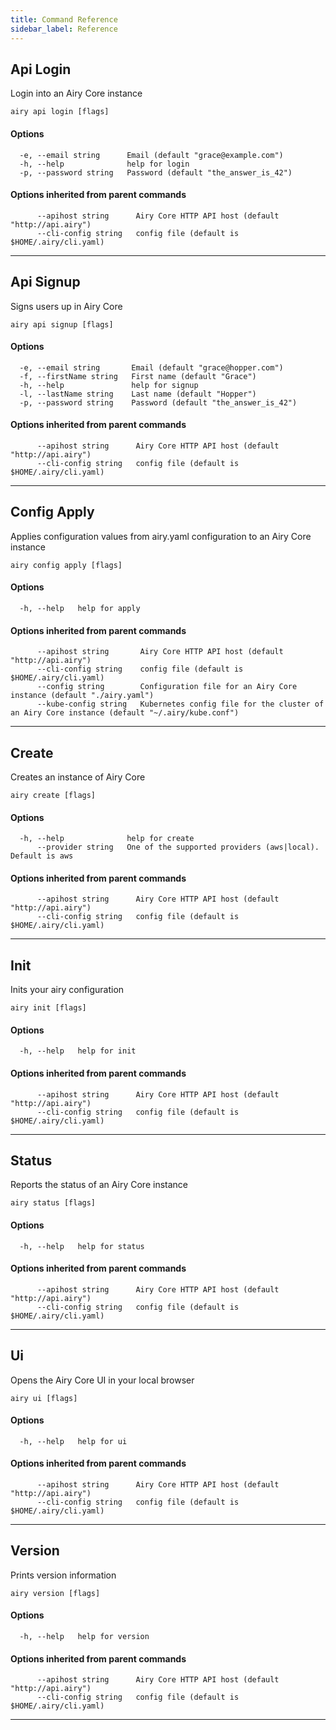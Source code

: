 ```yaml
---
title: Command Reference
sidebar_label: Reference
---
```


##  Api Login

Login into an Airy Core instance

```
airy api login [flags]
```

#### Options

```
  -e, --email string      Email (default "grace@example.com")
  -h, --help              help for login
  -p, --password string   Password (default "the_answer_is_42")
```

#### Options inherited from parent commands

```
      --apihost string      Airy Core HTTP API host (default "http://api.airy")
      --cli-config string   config file (default is $HOME/.airy/cli.yaml)
```


***

##  Api Signup

Signs users up in Airy Core

```
airy api signup [flags]
```

#### Options

```
  -e, --email string       Email (default "grace@hopper.com")
  -f, --firstName string   First name (default "Grace")
  -h, --help               help for signup
  -l, --lastName string    Last name (default "Hopper")
  -p, --password string    Password (default "the_answer_is_42")
```

#### Options inherited from parent commands

```
      --apihost string      Airy Core HTTP API host (default "http://api.airy")
      --cli-config string   config file (default is $HOME/.airy/cli.yaml)
```


***

##  Config Apply

Applies configuration values from airy.yaml configuration to an Airy Core instance

```
airy config apply [flags]
```

#### Options

```
  -h, --help   help for apply
```

#### Options inherited from parent commands

```
      --apihost string       Airy Core HTTP API host (default "http://api.airy")
      --cli-config string    config file (default is $HOME/.airy/cli.yaml)
      --config string        Configuration file for an Airy Core instance (default "./airy.yaml")
      --kube-config string   Kubernetes config file for the cluster of an Airy Core instance (default "~/.airy/kube.conf")
```


***

##  Create

Creates an instance of Airy Core

```
airy create [flags]
```

#### Options

```
  -h, --help              help for create
      --provider string   One of the supported providers (aws|local). Default is aws
```

#### Options inherited from parent commands

```
      --apihost string      Airy Core HTTP API host (default "http://api.airy")
      --cli-config string   config file (default is $HOME/.airy/cli.yaml)
```


***

##  Init

Inits your airy configuration

```
airy init [flags]
```

#### Options

```
  -h, --help   help for init
```

#### Options inherited from parent commands

```
      --apihost string      Airy Core HTTP API host (default "http://api.airy")
      --cli-config string   config file (default is $HOME/.airy/cli.yaml)
```


***

##  Status

Reports the status of an Airy Core instance

```
airy status [flags]
```

#### Options

```
  -h, --help   help for status
```

#### Options inherited from parent commands

```
      --apihost string      Airy Core HTTP API host (default "http://api.airy")
      --cli-config string   config file (default is $HOME/.airy/cli.yaml)
```


***

##  Ui

Opens the Airy Core UI in your local browser

```
airy ui [flags]
```

#### Options

```
  -h, --help   help for ui
```

#### Options inherited from parent commands

```
      --apihost string      Airy Core HTTP API host (default "http://api.airy")
      --cli-config string   config file (default is $HOME/.airy/cli.yaml)
```


***

##  Version

Prints version information

```
airy version [flags]
```

#### Options

```
  -h, --help   help for version
```

#### Options inherited from parent commands

```
      --apihost string      Airy Core HTTP API host (default "http://api.airy")
      --cli-config string   config file (default is $HOME/.airy/cli.yaml)
```


***

